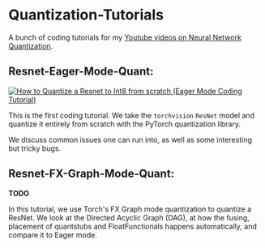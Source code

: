# Quantization-Tutorials
A bunch of coding tutorials for my [Youtube videos on Neural Network Quantization](https://www.youtube.com/@NeuralNetworkQuantization).

## Resnet-Eager-Mode-Quant:

[![How to Quantize a Resnet to Int8 from scratch (Eager Mode Coding Tutorial)](https://ytcards.demolab.com/?id=8dLSVrnuBXM&title=How+to+Quantize+a+Resnet+to+Int8+from+scratch+(Coding+Tutorial)&lang=en&timestamp=1706473016&background_color=%230d1117&title_color=%23ffffff&stats_color=%23dedede&max_title_lines=1&width=250&border_radius=5 "How to Quantize a Resnet to Int8 from scratch (Eager Mode Coding Tutorial)")](https://www.youtube.com/watch?v=8dLSVrnuBXM)

This is the first coding tutorial. We take the `torchvision` `ResNet` model and quantize it entirely from scratch with the PyTorch quantization library.

We discuss common issues one can run into, as well as some interesting but tricky bugs.

## Resnet-FX-Graph-Mode-Quant:

**TODO**

In this tutorial, we use Torch's FX Graph mode quantization to quantize a ResNet. We look at the Directed Acyclic Graph (DAG), at how the fusing, placement of quantstubs and FloatFunctionals happens automatically, and compare it to Eager mode.
